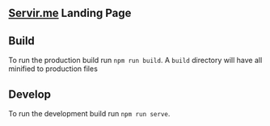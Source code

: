 [Servir.me](https://github.com/MatheusVellone/servir.me) Landing Page
-----------------

## Build
To run the production build run `npm run build`.
A `build` directory will have all minified to production files

## Develop
To run the development build run `npm run serve`.
